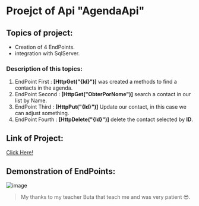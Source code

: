 # Proejct of Api "AgendaApi"

## Topics of project: 

- Creation of 4 EndPoints.
- integration with SqlServer. 

### Description of this topics: 

1. EndPoint First  : **[HttpGet("{Id}")]** was created a  methods to find a  contacts in the agenda.
2. EndPoint Second : **[HttpGet("ObterPorNome")]** search a contact in our list by Name.
3. EndPoint Third  : **[HttpPut("{Id}")]** Update our contact, in this case we can adjust something.
4. EndPoint Fourth : **[HttpDelete("{Id}")]** delete the contact selected by **ID**.


## Link of Project: 
[Click Here! ](https://github.com/CarlosEngineer/AgendaApi)


## Demonstration of EndPoints: 

![image](https://github.com/CarlosEngineer/AgendaApi/assets/106555840/12028dd6-7b8e-4b6d-b929-441bb4f1d14f)









>My thanks to my teacher Buta that teach me and was very patient 😎. 
